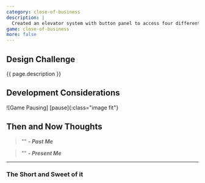 ```yaml
---
category: close-of-business
description: |
  Created an elevator system with button panel to access four different floors. Equipped with some cool door closing and opening logic. 
game: close-of-business
more: false
---
```


## Design Challenge

{{ page.description }}

## Development Considerations


![Game Pausing] [pause]{:class="image fit"}

<!--excerpt_end-->

## Then and Now Thoughts

> "" 
**_- Past Me_**

> ""
**_- Present Me_**

---

### The Short and Sweet of it
